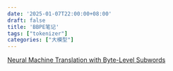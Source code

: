 ```yaml
---
date: '2025-01-07T22:00:00+08:00'
draft: false
title: 'BBPE笔记'
tags: ["tokenizer"]
categories: ["大模型"]
---
```


[Neural Machine Translation with Byte-Level Subwords](https://xves6ft58q.feishu.cn/docx/RN5WdjBokoNJkBxJ4xlcMr5ZnHd?from=from_copylink)
